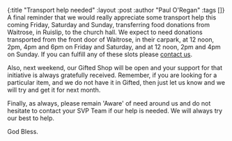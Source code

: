 {:title "Transport help needed"
 :layout :post
 :author "Paul O'Regan"
 :tags []}
A final reminder that we would really appreciate some transport help this coming Friday, Saturday and Sunday, transferring food donations from Waitrose, in Ruislip, to the church hall. We expect to need donations transported from the front door of Waitrose, in their carpark, at 12 noon, 2pm, 4pm and 6pm on Friday and Saturday, and at 12 noon, 2pm and 4pm on Sunday. If you can fulfill any of these slots please [contact us](../../pages-output/contact/).

Also, next weekend, our Gifted Shop will be open and your support for that initiative is always gratefully received. Remember, if you are looking for a particular item, and we do not have it in Gifted, then just let us know and we will try and get it for next month.

Finally, as always, please remain 'Aware' of need around us and do not hesitate to contact your SVP Team if our help is needed. We will always try our best to help.

God Bless.
